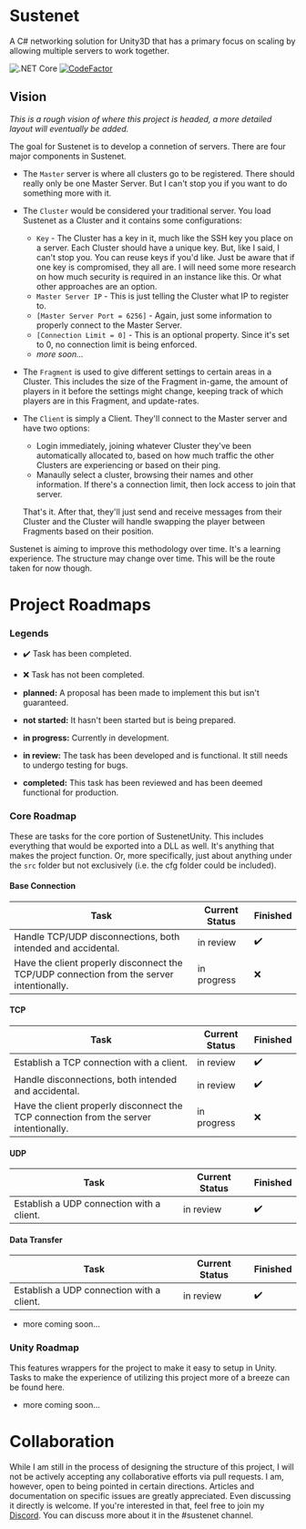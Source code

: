 # Sustenet
A C# networking solution for Unity3D that has a primary focus on scaling by allowing multiple servers to work together.

![.NET Core](https://github.com/Quaint-Studios/Sustenet/workflows/.NET%20Core/badge.svg) [![CodeFactor](https://www.codefactor.io/repository/github/quaint-studios/sustenet/badge)](https://www.codefactor.io/repository/github/quaint-studios/sustenet)

## Vision

*This is a rough vision of where this project is headed, a more detailed layout will eventually be added.*

The goal for Sustenet is to develop a connetion of servers. There are four major components in Sustenet.

- The `Master` server is where all clusters go to be registered. There should really only be one Master Server. But I can't stop you if you want to do something more with it.
- The `Cluster` would be considered your traditional server. You load Sustenet as a Cluster and it contains some configurations:
    - `Key` - The Cluster has a key in it, much like the SSH key you place on a server. Each Cluster should have a unique key. But, like I said, I can't stop you. You can reuse keys if you'd like. Just be aware that if one key is compromised, they all are. I will need some more research on how much security is required in an instance like this. Or what other approaches are an option.
    - `Master Server IP` - This is just telling the Cluster what IP to register to.
    - `[Master Server Port = 6256]` - Again, just some information to properly connect to the Master Server.
    - `[Connection Limit = 0]` - This is an optional property. Since it's set to 0, no connection limit is being enforced.
    - *more soon...*
- The `Fragment` is used to give different settings to certain areas in a Cluster. This includes the size of the Fragment in-game, the amount of players in it before the settings might change, keeping track of which players are in this Fragment, and update-rates.
- The `Client` is simply a Client. They'll connect to the Master server and have two options:
    - Login immediately, joining whatever Cluster they've been automatically allocated to, based on how much traffic the other Clusters are experiencing or based on their ping.
    - Manaully select a cluster, browsing their names and other information. If there's a connection limit, then lock access to join that server.

    That's it. After that, they'll just send and receive messages from their Cluster and the Cluster will handle swapping the player between Fragments based on their position.

Sustenet is aiming to improve this methodology over time. It's a learning experience. The structure may change over time. This will be the route taken for now though.

# Project Roadmaps

### Legends
- :heavy_check_mark: Task has been completed.
- :x: Task has not been completed.

- **planned:** A proposal has been made to implement this but isn't guaranteed.
- **not started:** It hasn't been started but is being prepared.
- **in progress:** Currently in development.
- **in review:** The task has been developed and is functional. It still needs to undergo testing for bugs.
- **completed:** This task has been reviewed and has been deemed functional for production.

### Core Roadmap
These are tasks for the core portion of SustenetUnity. This includes everything that would be exported into a DLL as well. It's anything that makes the project function. Or, more specifically, just about anything under the `src` folder but not exclusively (i.e. the cfg folder could be included).

#### Base Connection
| Task              | Current Status    | Finished      | 
|-------------------|-------------------|---------------|
| Handle TCP/UDP disconnections, both intended and accidental. | in review | :heavy_check_mark:
| Have the client properly disconnect the TCP/UDP connection from the server intentionally. | in progress | :x:

#### TCP
| Task              | Current Status    | Finished      | 
|-------------------|-------------------|---------------|
| Establish a TCP connection with a client. | in review | :heavy_check_mark:
| Handle disconnections, both intended and accidental. | in review | :heavy_check_mark:
| Have the client properly disconnect the TCP connection from the server intentionally. | in progress | :x:

#### UDP
| Task              | Current Status    | Finished      | 
|-------------------|-------------------|---------------|
| Establish a UDP connection with a client. | in review | :heavy_check_mark:

#### Data Transfer
| Task              | Current Status    | Finished      | 
|-------------------|-------------------|---------------|
| Establish a UDP connection with a client. | in review | :heavy_check_mark:

- more coming soon...

### Unity Roadmap
This features wrappers for the project to make it easy to setup in Unity. Tasks to make the experience of utilizing this project more of a breeze can be found here.


- more coming soon...

# Collaboration
While I am still in the process of designing the structure of this project, I will not be actively accepting any collaborative efforts via pull requests. I am, however, open to being pointed in certain directions. Articles and documentation on specific issues are greatly appreciated. Even discussing it directly is welcome. If you're interested in that, feel free to join my [Discord](https://discord.makosai.com). You can discuss more about it in the #sustenet channel.
